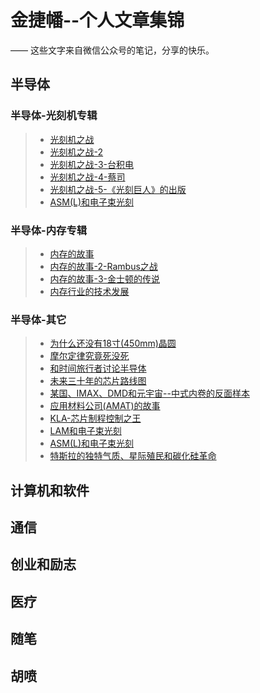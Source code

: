 # 金捷幡--个人文章集锦

—— 这些文字来自微信公众号的笔记，分享的快乐。

## 半导体

### 半导体-光刻机专辑

> * [光刻机之战](/litho-war/)
> * [光刻机之战-2](/litho-war-part-2)
> * [光刻机之战-3-台积电](/litho-war-tsmc/)
> * [光刻机之战-4-蔡司](/litho-war-zeiss/)
> * [光刻机之战-5-《光刻巨人》的出版](/asml-s-architects/)
> * [ASM(L)和电子束光刻](/ASM-L-and-ebeam/)


### 半导体-内存专辑

> * [内存的故事](/the-story-of-semiconductor-memory/)
> * [内存的故事-2-Rambus之战](/the-story-of-semiconductor-memory-rambus/)
> * [内存的故事-3-金士顿的传说](/the-story-of-semiconductor-memory-kingston/)
> * [内存行业的技术发展](/memory-update2020/)

### 半导体-其它

> * [为什么还没有18寸(450mm)晶圆](/why-18-inch-fab-fail/)
> * [摩尔定律究竟死没死](/did-moore-s-law-die/)
> * [和时间旅行者讨论半导体](/tech-talk-with-time-traveler/)
> * [未来三十年的芯片路线图](/future-chips-roadmap/)
> * [某国、IMAX、DMD和元宇宙--中式内卷的反面样本](/imax-and-dmd/)
> * [应用材料公司(AMAT)的故事](/AMAT-s-story/)
> * [KLA-芯片制程控制之王](/KLA-s-story/)
> * [LAM和电子束光刻](/LAM-and-ebeam/)
> * [ASM(L)和电子束光刻](/ASM-L-and-ebeam/)
> * [特斯拉的独特气质、星际殖民和碳化硅革命](/tesla-spacex-mars-and-sic/)


## 计算机和软件
## 通信
## 创业和励志
## 医疗
## 随笔
## 胡喷



